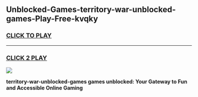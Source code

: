
## Unblocked-Games-territory-war-unblocked-games-Play-Free-kvqky
<h3>
<a href="https://premium76.site?title=territory-war-unblocked-games&ref=23A">CLICK TO PLAY</a></h3>
<hr>

<h3>
<a href="https://premium76.site?title=territory-war-unblocked-games&ref=23A">CLICK 2 PLAY</a>
  
</h3>

<a href="https://premium76.site?title=territory-war-unblocked-games&ref=23A"><img src="https://clearcache.store/games.png"></a>


**territory-war-unblocked-games games unblocked: Your Gateway to Fun and Accessible Online Gaming**
